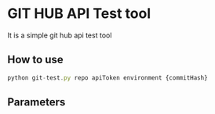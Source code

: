 # GIT HUB API Test tool
It is a simple git hub api test tool



## How to use

```javascript
python git-test.py repo apiToken environment {commitHash}
```
## Parameters

